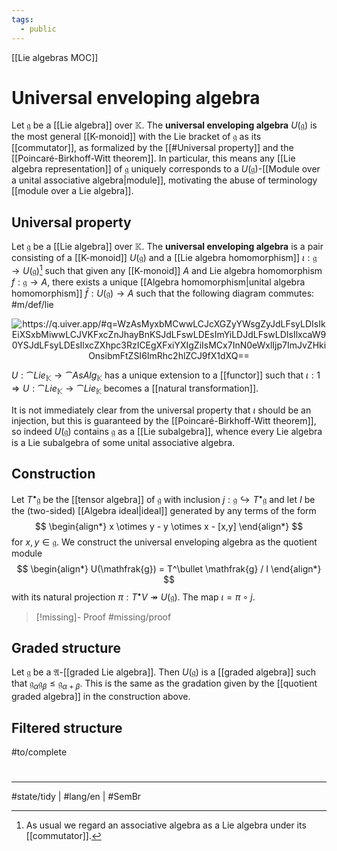 ```yaml
---
tags:
  - public
---
```

[[Lie algebras MOC]]
# Universal enveloping algebra

Let $\mathfrak{g}$ be a [[Lie algebra]] over $\mathbb{K}$.
The **universal enveloping algebra** $U(\mathfrak{g})$ is the most general [[K-monoid]] with the Lie bracket of $\mathfrak{g}$ as its [[commutator]], as formalized by the [[#Universal property]] and the [[Poincaré-Birkhoff-Witt theorem]].
In particular, this means any [[Lie algebra representation]] of $\mathfrak{g}$ uniquely corresponds to a $U(\mathfrak{g})$-[[Module over a unital associative algebra|module]], motivating the abuse of terminology [[module over a Lie algebra]].

## Universal property

Let $\mathfrak{g}$ be a [[Lie algebra]] over $\mathbb{K}$.
The **universal enveloping algebra** is a pair consisting of a [[K-monoid]] $U(\mathfrak{g})$ and a [[Lie algebra homomorphism]] $\iota : \mathfrak{g} \to U(\mathfrak{g})$[^comm]
such that given any [[K-monoid]] $A$ and Lie algebra homomorphism $f : \mathfrak{g} \to A$,
there exists a unique [[Algebra homomorphism|unital algebra homomorphism]] $\bar{f}: U(\mathfrak{g} ) \to A$ such that the following diagram commutes: #m/def/lie 

<p align="center"><img align="center" src="https://i.upmath.me/svg/%0A%5Cusetikzlibrary%7Bcalc%7D%0A%5Cusetikzlibrary%7Bdecorations.pathmorphing%7D%0A%5Ctikzset%7Bcurve%2F.style%3D%7Bsettings%3D%7B%231%7D%2Cto%20path%3D%7B(%5Ctikztostart)%0A%20%20%20%20..%20controls%20(%24(%5Ctikztostart)!%5Cpv%7Bpos%7D!(%5Ctikztotarget)!%5Cpv%7Bheight%7D!270%3A(%5Ctikztotarget)%24)%0A%20%20%20%20and%20(%24(%5Ctikztostart)!1-%5Cpv%7Bpos%7D!(%5Ctikztotarget)!%5Cpv%7Bheight%7D!270%3A(%5Ctikztotarget)%24)%0A%20%20%20%20..%20(%5Ctikztotarget)%5Ctikztonodes%7D%7D%2C%0A%20%20%20%20settings%2F.code%3D%7B%5Ctikzset%7Bquiver%2F.cd%2C%231%7D%0A%20%20%20%20%20%20%20%20%5Cdef%5Cpv%23%231%7B%5Cpgfkeysvalueof%7B%2Ftikz%2Fquiver%2F%23%231%7D%7D%7D%2C%0A%20%20%20%20quiver%2F.cd%2Cpos%2F.initial%3D0.35%2Cheight%2F.initial%3D0%7D%0A%25%20TikZ%20arrowhead%2Ftail%20styles.%0A%5Ctikzset%7Btail%20reversed%2F.code%3D%7B%5Cpgfsetarrowsstart%7Btikzcd%20to%7D%7D%7D%0A%5Ctikzset%7B2tail%2F.code%3D%7B%5Cpgfsetarrowsstart%7BImplies%5Breversed%5D%7D%7D%7D%0A%5Ctikzset%7B2tail%20reversed%2F.code%3D%7B%5Cpgfsetarrowsstart%7BImplies%7D%7D%7D%0A%25%20TikZ%20arrow%20styles.%0A%5Ctikzset%7Bno%20body%2F.style%3D%7B%2Ftikz%2Fdash%20pattern%3Don%200%20off%201mm%7D%7D%0A%25%20https%3A%2F%2Fq.uiver.app%2F%23q%3DWzAsMyxbMCwwLCJcXGZyYWsgZyJdLFsyLDIsIkEiXSxbMiwwLCJVKFxcZnJhayBnKSJdLFswLDEsImYiLDJdLFswLDIsIlxcaW90YSJdLFsyLDEsIlxcZXhpc3RzICEgXFxiYXIgZiIsMCx7InN0eWxlIjp7ImJvZHkiOnsibmFtZSI6ImRhc2hlZCJ9fX1dXQ%3D%3D%0A%5Cbegin%7Btikzcd%7D%5Bampersand%20replacement%3D%5C%26%5D%0A%09%7B%5Cfrak%20g%7D%20%5C%26%5C%26%20%7BU(%5Cfrak%20g)%7D%20%5C%5C%0A%09%5C%5C%0A%09%5C%26%5C%26%20A%0A%09%5Carrow%5B%22%5Ciota%22%2C%20from%3D1-1%2C%20to%3D1-3%5D%0A%09%5Carrow%5B%22f%22'%2C%20from%3D1-1%2C%20to%3D3-3%5D%0A%09%5Carrow%5B%22%7B%5Cexists%20!%20%5Cbar%20f%7D%22%2C%20dashed%2C%20from%3D1-3%2C%20to%3D3-3%5D%0A%5Cend%7Btikzcd%7D%0A#invert" alt="https://q.uiver.app/#q=WzAsMyxbMCwwLCJcXGZyYWsgZyJdLFsyLDIsIkEiXSxbMiwwLCJVKFxcZnJhayBnKSJdLFswLDEsImYiLDJdLFswLDIsIlxcaW90YSJdLFsyLDEsIlxcZXhpc3RzICEgXFxiYXIgZiIsMCx7InN0eWxlIjp7ImJvZHkiOnsibmFtZSI6ImRhc2hlZCJ9fX1dXQ==" /></p>

$U : \cat{Lie}_{\mathbb{K}} \to \cat{AsAlg}_{\mathbb{K}}$ has a unique extension to a [[functor]] such that $\iota : 1 \Rightarrow U : \cat{Lie}_{\mathbb{K}} \to \cat{Lie}_{\mathbb{K}}$ becomes a [[natural transformation]].

It is not immediately clear from the universal property that $\iota$ should be an injection,
but this is guaranteed by the [[Poincaré-Birkhoff-Witt theorem]],
so indeed $U(\mathfrak{g})$ contains $\mathfrak{g}$ as a [[Lie subalgebra]],
whence every Lie algebra is a Lie subalgebra of some unital associative algebra.

## Construction

Let $T^\bullet \mathfrak{g}$ be the [[tensor algebra]] of $\mathfrak{g}$ with inclusion $j : \mathfrak{g} \hookrightarrow T^\bullet\mathfrak{g}$ and let $I$ be the (two-sided) [[Algebra ideal|ideal]] generated by any terms of the form
$$
\begin{align*}
x \otimes y - y \otimes x - [x,y]
\end{align*}
$$
for $x,y \in \mathfrak{g}$.
We construct the universal enveloping algebra as the quotient module
$$
\begin{align*}
U(\mathfrak{g}) = T^\bullet \mathfrak{g} / I
\end{align*}
$$
with its natural projection $\pi : T^\bullet V \twoheadrightarrow U(\mathfrak{g})$.
The map $\iota = \pi \circ j$.

> [!missing]- Proof
> #missing/proof

  [^comm]: As usual we regard an associative algebra as a Lie algebra under its [[commutator]].

## Graded structure

Let $\mathfrak{g}$ be a $\mathfrak{A}$-[[graded Lie algebra]].
Then $U(\mathfrak{g})$ is a [[graded algebra]] such that $\mathfrak{g}_{\alpha} \mathfrak{g}_{\beta} \leq \mathfrak{g}_{\alpha + \beta}$.
This is the same as the gradation given by the [[quotient graded algebra]] in the construction above.

## Filtered structure

#to/complete 

#
---
#state/tidy | #lang/en | #SemBr

